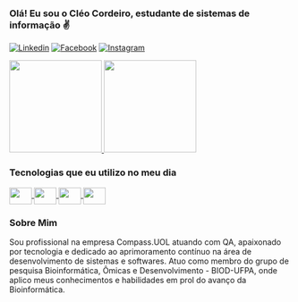 ### Olá! Eu sou o Cléo Cordeiro, estudante de sistemas de informação ✌️ 

[![Linkedin](https://img.shields.io/badge/LinkedIn-0077B5?style=for-the-badge&logo=linkedin&logoColor=white)](https://www.linkedin.com/in/cleocordeiro/)
[![Facebook](https://img.shields.io/badge/Facebook-1877F2?style=for-the-badge&logo=facebook&logoColor=white)](https://www.facebook.com/cleo.m.cordeiro/)
[![Instagram](https://img.shields.io/badge/Instagram-E4405F?style=for-the-badge&logo=instagram&logoColor=white)](https://www.instagram.com/cleomaiacordeiro/)

<div>
<a href="https://github.com/CleoCordeiro">
  <img height="165en" src="https://github-readme-stats.vercel.app/api?username=cleocordeiro&count_private=true&show_icons=true&theme=dracula" />
  <img height="165en" src="https://github-readme-stats.vercel.app/api/top-langs/?username=cleocordeiro&count_private=true&show_icons=true&theme=dracula&layout=compact" />
</a>
</div>


### Tecnologias que eu utilizo no meu dia
<div class="display">
<a href="https://github.com/CleoCordeiro">
<img align="center" height="30" width="40" src="https://cdn.jsdelivr.net/gh/devicons/devicon/icons/java/java-original.svg" />
<img align="center" height="30" width="40" src="https://cdn.jsdelivr.net/gh/devicons/devicon/icons/spring/spring-original.svg" />
<img align="center" height="30" width="40" src="https://cdn.jsdelivr.net/gh/devicons/devicon/icons/python/python-original.svg" />
<img align="center" height="30" width="40" src="https://cdn.jsdelivr.net/gh/devicons/devicon/icons/vuejs/vuejs-original.svg" />
</a>
</div>



### Sobre Mim

Sou profissional na empresa Compass.UOL atuando com QA, apaixonado por tecnologia e dedicado ao aprimoramento contínuo na área de desenvolvimento de sistemas e softwares. Atuo como membro do grupo de pesquisa Bioinformática, Ômicas e Desenvolvimento - BIOD-UFPA, onde aplico meus conhecimentos e habilidades em prol do avanço da Bioinformática.
